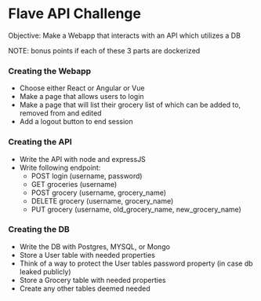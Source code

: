 # Flave API Challenge
Objective: Make a Webapp that interacts with an API which utilizes a DB  

NOTE: bonus points if each of these 3 parts are dockerized  

### Creating the Webapp
- Choose either React or Angular or Vue
- Make a page that allows users to login
- Make a page that will list their grocery list of which can be added to, removed from and edited
- Add a logout button to end session

### Creating the API
- Write the API with node and expressJS
- Write following endpoint:
   - POST login (username, password)
   - GET groceries (username)
   - POST grocery (username, grocery_name)
   - DELETE grocery (username, grocery_name)
   - PUT grocery (username, old_grocery_name, new_grocery_name)

### Creating the DB
- Write the DB with Postgres, MYSQL, or Mongo
- Store a User table with needed properties
- Think of a way to protect the User tables password property (in case db leaked publicly)
- Store a Grocery table with needed properties
- Create any other tables deemed needed